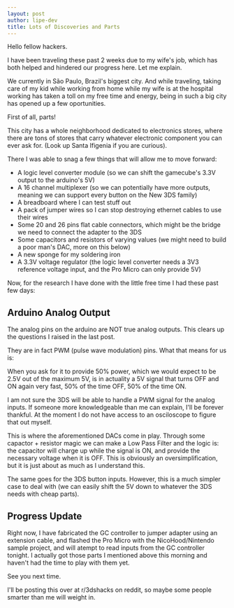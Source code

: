 ```yaml
---
layout: post
author: lipe-dev
title: Lots of Discoveries and Parts
---
```


Hello fellow hackers.

I have been traveling these past 2 weeks due to my wife's job, which has both helped and hindered our progress here. Let me explain.

We currently in São Paulo, Brazil's biggest city. And while traveling, taking care of my kid while working from home while my wife is at the hospital working has taken a toll on my free time and energy, being in such a big city has opened up a few oportunities.

First of all, parts!

This city has a whole neighborhood dedicated to electronics stores, where there are tons of stores that carry whatever electronic component you can ever ask for. (Look up Santa Ifigenia if you are curious).

There I was able to snag a few things that will allow me to move forward:

- A logic level converter module (so we can shift the gamecube's 3.3V output to the arduino's 5V)
- A 16 channel multiplexer (so we can potentially have more outputs, meaning we can support every button on the New 3DS family)
- A breadboard where I can test stuff out
- A pack of jumper wires so I can stop destroying ethernet cables to use their wires
- Some 20 and 26 pins flat cable connectors, which might be the bridge we need to connect the adapter to the 3DS
- Some capacitors and resistors of varying values (we might need to build a poor man's DAC, more on this below)
- A new sponge for my soldering iron
- A 3.3V voltage regulator (the logic level converter needs a 3V3 reference voltage input, and the Pro Micro can only provide 5V)

Now, for the research I have done with the little free time I had these past few days:

## Arduino Analog Output

The analog pins on the arduino are NOT true analog outputs. This clears up the questions I raised in the last post.

They are in fact PWM (pulse wave modulation) pins. What that means for us is:

When you ask for it to provide 50% power, which we would expect to be 2.5V out of the maximum 5V, is in actuality a 5V signal that turns OFF and ON again very fast, 50% of the time OFF, 50% of the time ON.

I am not sure the 3DS will be able to handle a PWM signal for the analog inputs. If someone more knowledgeable than me can explain, I'll be forever thankful. At the moment I do not have access to an osciloscope to figure that out myself.

This is where the aforementioned DACs come in play. Through some capactor + resistor magic we can make a Low Pass Filter and the logic is: the capacitor will charge up while the signal is ON, and provide the necessary voltage when it is OFF. This is obviously an oversimplification, but it is just about as much as I understand this.

The same goes for the 3DS button inputs. However, this is a much simpler case to deal with (we can easily shift the 5V down to whatever the 3DS needs with cheap parts).

## Progress Update

Right now, I have fabricated the GC controller to jumper adapter using an extension cable, and flashed the Pro Micro with the NicoHood/Nintendo sample project, and will atempt to read inputs from the GC controller tonight. I actually got those parts I mentioned above this morning and haven't had the time to play with them yet.

See you next time.

I'll be posting this over at r/3dshacks on reddit, so maybe some people smarter than me will weight in.
